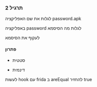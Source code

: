 ### תרגיל 2

לגלות את שם האפליקציה password.apk

באפליקציה password לגלות מה הסיסמא

לעקוף את הסיסמא

#### פתרון

- סטטית

- דינמית

לעשות hook עם frida ב areEqual
להחזיר true